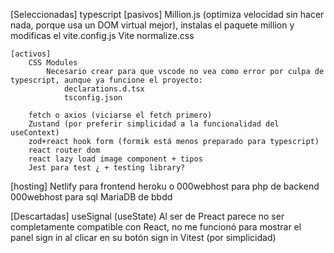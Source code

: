 [Seleccionadas]
    typescript
    [pasivos]
        Million.js (optimiza velocidad sin hacer nada, porque usa un DOM virtual mejor), instalas el paquete million y modificas el vite.config.js
        Vite
        normalize.css

    [activos]
        CSS Modules
            Necesario crear para que vscode no vea como error por culpa de typescript, aunque ya funcione el proyecto:
                declarations.d.tsx
                tsconfig.json

        fetch o axios (viciarse el fetch primero)
        Zustand (por preferir simplicidad a la funcionalidad del useContext)
        zod+react hook form (formik está menos preparado para typescript)
        react router dom
        react lazy load image component + tipos
        Jest para test ¿ + testing library?

[hosting]
    Netlify                 para frontend
    heroku o 000webhost     para php de backend
    000webhost              para sql MariaDB de bbdd

[Descartadas]
    useSignal (useState) Al ser de Preact parece no ser completamente compatible con React, no me funcionó para mostrar el panel sign in al clicar en su botón sign in
    Vitest (por simplicidad)